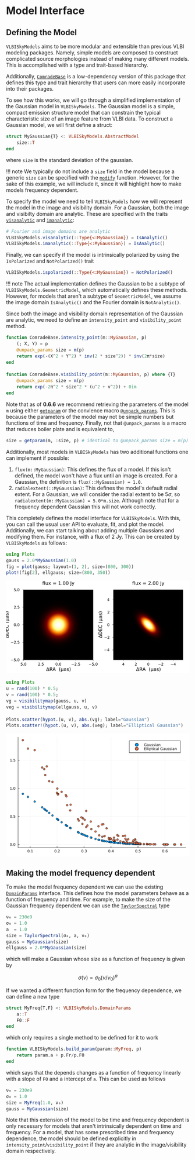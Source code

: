 # Model Interface

## Defining the Model

`VLBISkyModels` aims to be more modular and extensible than previous VLBI modeling packages. Namely, simple models are composed to construct complicated source morphologies instead of making many different models. This is accomplished with a type and trait-based hierarchy.

Additionally, [`ComradeBase`](https://github.com/ptiede/ComradeBase.jl) is a low-dependency version of this package that defines this type and trait hierarchy that users can more easily incorporate into their packages.

To see how this works, we will go through a simplified implementation of the Gaussian model in `VLBISkyModels`. The Gaussian model is a simple, compact emission structure model that can constrain the typical characteristic size
of an image feature from VLBI data. To construct a Gaussian model, we will first define a struct:

```julia
struct MyGaussian{T} <: VLBISkyModels.AbstractModel 
    size::T
end
```

where `size` is the standard deviation of the gaussian.

!!! note
    We typically do not include a `size` field in the model because a generic `size` can be specified
    with the [`modify`](@ref) function. However, for the sake of this example, we will include it,
    since it will highlight how to make models frequency dependent. 

To specify the model we need to tell `VLBISkyModels` how we will represent the model in the image 
and visibility domain. For a Gaussian, both the image and visibilty domain are analytic. These
are specified with the traits [`visanalytic`](@ref) and [`imanalytic`](@ref):

```julia
# Fourier and image domains are analytic
VLBISkyModels.visanalytic(::Type{<:MyGaussian}) = IsAnalytic()
VLBISkyModels.imanalytic(::Type{<:MyGaussian}) = IsAnalytic()
```

Finally, we can specify if the model is intrinsically polarized by using the `IsPolarized` and `NotPolarized()` trait

```julia
VLBISkyModels.ispolarized(::Type{<:MyGaussian}) = NotPolarized()
```

!!! note
    The actual implementation defines the Gaussian to be a subtype of `VLBISkyModels.GeometricModel`, 
    which automatically defines these methods. However, for models that aren't a subtype of `GeometricModel`, 
    we assume the image domain `IsAnalytic()` and the Fourier domain is `NotAnalytic()`.

Since both the image and visibility domain representation of the Gaussian are analytic, we need to 
define an `intensity_point` and `visibility_point` method. 

```julia
function ComradeBase.intensity_point(m::MyGaussian, p)
    (; X, Y) = p
    @unpack_params size = m(p)
    return exp(-(X^2 + Y^2) * inv(2 * size^2)) * inv(2π*size)
end

function ComradeBase.visibility_point(m::MyGaussian, p) where {T}
    @unpack_params size = m(p)
    return exp(-2π^2 * size^2 * (u^2 + v^2)) + 0im
end
```

Note that as of **0.6.6** we recommend retrieving the parameters of the model `m` using either 
[`getparam`](@ref) or the convience macro [`@unpack_params`](@ref). This is because the parameters of the model
may not be simple numbers but functions of time and frequency. Finally, not that `@unpack_params`
is a macro that reduces boiler plate and is equivalent to,

```julia
size = getparam(m, :size, p) # identical to @unpack_params size = m(p)
```

Additionally, most models in `VLBISkyModels` has two additional functions one can implement if possible:

 1. `flux(m::MyGaussian)`: This defines the flux of a model. If this isn't defined, the model won't have a flux until an image is created. For a Gaussian, the definition is `flux(::MyGaussian) = 1.0`.
 2. `radialextent(::MyGaussian)`: This defines the model's default radial extent. For a Gaussian, we will consider the radial extent to be $5σ$, so `radialextent(m::MyGaussian) = 5.0*m.size`. Although note that for a frequency dependent Gaussian this will not work correctly.

This completely defines the model interface for `VLBISkyModels`. With this, you can call the usual user API to evaluate, fit, and plot the model. Additionally, we can start talking about
adding multiple Gaussians and modifying them. For instance, with a flux of 2 Jy. This can be created by `VLBISkyModels` as follows:

```julia
using Plots
gauss = 2.0*MyGaussian(1.0)
fig = plot(gauss; layout=(1, 2), size=(800, 300))
plot!(fig[2], ellgauss; size=(800, 350))
```

![Image](gauss.png)

```julia
using Plots
u = rand(100) * 0.5;
v = rand(100) * 0.5;
vg = visibilitymap(gauss, u, v)
veg = visibilitymap(ellgauss, u, v)

Plots.scatter(hypot.(u, v), abs.(vg); label="Gaussian")
Plots.scatter!(hypot.(u, v), abs.(veg); label="Elliptical Gaussian")
```

![Image](vis.png)

## Making the model frequency dependent

To make the model frequency dependent we can use the existing [`DomainParams`](@ref) interface.
This defines how the model parameters behave as a function of frequency and time. For example,
to make the size of the Gaussian frequency dependent we can use the [`TaylorSpectral`](@ref) type

```julia
ν₀ = 230e9
σ₀ = 1.0
a  = 1.0
size = TaylorSpectral(σ₀, a, ν₀)
gauss = MyGaussian(size)
ellgauss = 2.0*MyGaussian(size)
```

which will make a Gaussian whose size as a function of frequency is given by

```math
\sigma(\nu) = \sigma_0 (\nu / \nu_0)^a
 ```

If we wanted a different function form for the frequency dependence, we can define a new type

```julia
struct MyFreq{T,F} <: VLBISkyModels.DomainParams
    a::T
    F0::F
end
```

which only requires a single method to be defined for it to work

```julia
function VLBISkyModels.build_param(param::MyFreq, p)
    return param.a + p.Fr/p.F0 
end
```

which says that the depends changes as a function of frequency linearly with a slope of `F0` and 
a intercept of `a`. This can be used as follows

```julia
ν₀ = 230e9
σ₀ = 1.0
size = MyFreq(1.0, ν₀)
gauss = MyGaussian(size)
```

Note that this extension of the model to be time and frequency dependent is only necessary for models
that aren't intrinsically dependent on time and frequency. For a model, that has some prescribed
time and frequency dependence, the model should be defined explicitly in `intensity_point`/`visibility_point`
if they are analytic in the image/visibility domain respectively.
